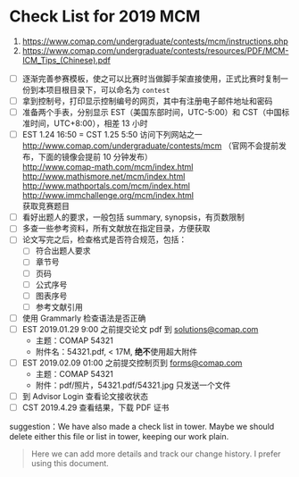 ﻿# Check List for 2019 MCM

1. https://www.comap.com/undergraduate/contests/mcm/instructions.php
2. https://www.comap.com/undergraduate/contests/resources/PDF/MCM-ICM_Tips_(Chinese).pdf

- [ ] 逐渐完善参赛模板，使之可以比赛时当做脚手架直接使用，正式比赛时复制一份到本项目根目录下，可以命名为 `contest`
- [ ] 拿到控制号，打印显示控制编号的网页，其中有注册电子邮件地址和密码
- [ ] 准备两个手表，分别显示 EST（美国东部时间，UTC-5:00）和 CST（中国标准时间，UTC+8:00），相差 13 小时
- [ ] EST 1.24 16:50 = CST 1.25 5:50 访问下列网站之一
    http://www.comap.com/undergraduate/contests/mcm （官网不会提前发布，下面的镜像会提前 10 分钟发布）  
    http://www.comap-math.com/mcm/index.html  
    http://www.mathismore.net/mcm/index.html  
    http://www.mathportals.com/mcm/index.html  
    http://www.immchallenge.org/mcm/index.html  
    获取竞赛题目
- [ ] 看好出题人的要求，一般包括 summary, synopsis，有页数限制
- [ ] 多查一些参考资料，所有文献放在指定目录，方便获取
- [ ] 论文写完之后，检查格式是否符合规范，包括：
  - [ ] 符合出题人要求
  - [ ] 章节号
  - [ ] 页码
  - [ ] 公式序号
  - [ ] 图表序号
  - [ ] 参考文献引用
- [ ] 使用 Grammarly 检查语法是否正确
- [ ] EST 2019.01.29 9:00 之前提交论文 pdf 到 solutions@comap.com
  - 主题：COMAP 54321
  - 附件名：54321.pdf, < 17M, **绝不**使用超大附件
- [ ] EST 2019.02.09 01:00 之前提交控制页到 forms@comap.com
  - 主题：COMAP 54321
  - 附件：pdf/照片，54321.pdf/54321.jpg 只发送一个文件
- [ ] 到 Advisor Login 查看论文接收状态
- [ ] CST 2019.4.29 查看结果，下载 PDF 证书

suggestion：We have also made a check list in tower. Maybe we should delete either this file or list in tower, keeping our work plain.
> Here we can add more details and track our change history. I prefer using this document.